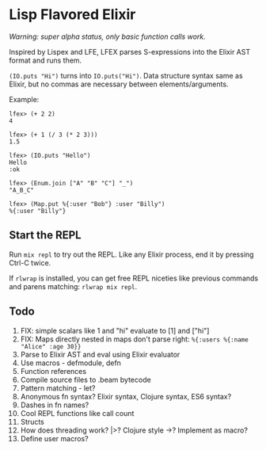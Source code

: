 # Lisp Flavored Elixir

*Warning: super alpha status, only basic function calls work.*

Inspired by Lispex and LFE, LFEX parses S-expressions into the Elixir AST format and runs them.

`(IO.puts "Hi")` turns into `IO.puts("Hi")`. Data structure syntax same as Elixir, but no commas are necessary between elements/arguments.

Example:

```
lfex> (+ 2 2)
4

lfex> (+ 1 (/ 3 (* 2 3)))
1.5

lfex> (IO.puts "Hello")
Hello
:ok

lfex> (Enum.join ["A" "B" "C"] "_")
"A_B_C"

lfex> (Map.put %{:user "Bob"} :user "Billy")
%{:user "Billy"}
```

## Start the REPL

Run `mix repl` to try out the REPL. Like any Elixir process, end it by pressing Ctrl-C twice.

If `rlwrap` is installed, you can get free REPL niceties like previous commands and parens matching:
`rlwrap mix repl`.

## Todo

1. FIX: simple scalars like 1 and "hi" evaluate to [1] and ["hi"]
1. FIX: Maps directly nested in maps don't parse right: `%{:users %{:name "Alice" :age 30}}`
1. Parse to Elixir AST and eval using Elixir evaluator
1. Use macros - defmodule, defn
1. Function references
1. Compile source files to .beam bytecode
1. Pattern matching - let?
1. Anonymous fn syntax? Elixir syntax, Clojure syntax, ES6 syntax?
1. Dashes in fn names?
1. Cool REPL functions like call count
1. Structs
1. How does threading work? |>? Clojure style ->? Implement as macro?
1. Define user macros?
